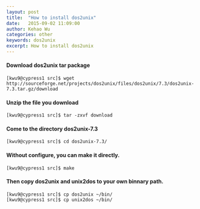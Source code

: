 ```yaml
---
layout: post
title:  "How to install dos2unix"
date:   2015-09-02 11:09:00
author: Kehao Wu
categories: other
keywords: dos2unix
excerpt: How to install dos2unix
---
```


#### Download dos2unix tar package

    [kwu9@cypress1 src]$ wget http://sourceforge.net/projects/dos2unix/files/dos2unix/7.3/dos2unix-7.3.tar.gz/download

#### Unzip the file you download

    [kwu9@cypress1 src]$ tar -zxvf download

#### Come to the directory dos2unix-7.3

    [kwu9@cypress1 src]$ cd dos2unix-7.3/

#### Without configure, you can make it directly.

    [kwu9@cypress1 src]$ make

#### Then copy dos2unix and unix2dos to your own binnary path.

    [kwu9@cypress1 src]$ cp dos2unix ~/bin/
    [kwu9@cypress1 src]$ cp unix2dos ~/bin/